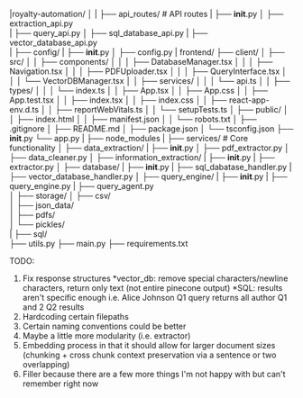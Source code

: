 |royalty-automation/
│
|
├── api_routes/                    # API routes
|   ├── __init__.py
│   ├── extraction_api.py  
|   ├── query_api.py 
│   ├── sql_database_api.py
|   ├── vector_database_api.py   
| 
├── config/
|   ├── __init__.py
│   ├── config.py
|
frontend/
├── client/
│   ├── src/
│   │   ├── components/
│   │   │   ├── DatabaseManager.tsx
│   │   │   ├── Navigation.tsx
│   │   │   ├── PDFUploader.tsx
│   │   │   ├── QueryInterface.tsx
│   │   │   └── VectorDBManager.tsx
│   │   ├── services/
│   │   │   └── api.ts
│   │   ├── types/
│   │   │   └── index.ts
│   │   ├── App.tsx
│   │   ├── App.css
│   │   ├── App.test.tsx
│   │   ├── index.tsx
│   │   ├── index.css
│   │   ├── react-app-env.d.ts
│   │   ├── reportWebVitals.ts
│   │   └── setupTests.ts
│   ├── public/
│   │   ├── index.html
│   │   ├── manifest.json
│   │   └── robots.txt
│   ├── .gitignore
│   ├── README.md
│   ├── package.json
│   └── tsconfig.json
├── __init__.py
└── app.py
|
├── node_modules
|
├── services/               # Core functionality
│   ├── data_extraction/
|       ├── __init__.py
│       ├── pdf_extractor.py
│       ├── data_cleaner.py
│   ├── information_extraction/
|       ├── __init__.py
|       ├── extractor.py
│   ├── database/
|       ├── __init__.py
|       ├── sql_dabatase_handler.py
|       ├── vector_database_handler.py
│   ├── query_engine/
|       ├── __init__.py
|       ├── query_engine.py
|       ├── query_agent.py                 
│
├── storage/
│   ├── csv/          
│   ├── json_data/    
│   ├── pdfs/       
│   └── pickles/          
|   ├── sql/           
├── utils.py
├── main.py
├── requirements.txt



TODO:
1. Fix response structures 
*vector_db: remove special characters/newline characters, return only text (not entire pinecone output)
*SQL: results aren't specific enough i.e. Alice Johnson Q1 query returns all author Q1 and 2 Q2 results 
2. Hardcoding certain filepaths
3. Certain naming conventions could be better
4. Maybe a little more modularity (i.e. extractor)
5. Embedding process in that it should allow for larger document sizes (chunking + cross chunk context preservation via a sentence or two overlapping)
6. Filler because there are a few more things I'm not happy with but can't remember right now